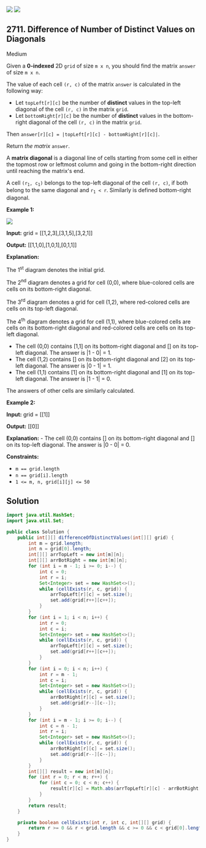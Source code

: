 [![](https://img.shields.io/github/stars/javadev/LeetCode-in-Java?label=Stars&style=flat-square)](https://github.com/javadev/LeetCode-in-Java)
[![](https://img.shields.io/github/forks/javadev/LeetCode-in-Java?label=Fork%20me%20on%20GitHub%20&style=flat-square)](https://github.com/javadev/LeetCode-in-Java/fork)

## 2711\. Difference of Number of Distinct Values on Diagonals

Medium

Given a **0-indexed** 2D `grid` of size `m x n`, you should find the matrix `answer` of size `m x n`.

The value of each cell `(r, c)` of the matrix `answer` is calculated in the following way:

*   Let `topLeft[r][c]` be the number of **distinct** values in the top-left diagonal of the cell `(r, c)` in the matrix `grid`.
*   Let `bottomRight[r][c]` be the number of **distinct** values in the bottom-right diagonal of the cell `(r, c)` in the matrix `grid`.

Then `answer[r][c] = |topLeft[r][c] - bottomRight[r][c]|`.

Return _the matrix_ `answer`.

A **matrix diagonal** is a diagonal line of cells starting from some cell in either the topmost row or leftmost column and going in the bottom-right direction until reaching the matrix's end.

A cell <code>(r<sub>1</sub>, c<sub>1</sub>)</code> belongs to the top-left diagonal of the cell `(r, c)`, if both belong to the same diagonal and <code>r<sub>1</sub> < r</code>. Similarly is defined bottom-right diagonal.

**Example 1:**

![](https://assets.leetcode.com/uploads/2023/04/19/ex2.png)

**Input:** grid = \[\[1,2,3],[3,1,5],[3,2,1]]

**Output:** [[1,1,0],[1,0,1],[0,1,1]]

**Explanation:** 

The 1<sup>st</sup> diagram denotes the initial grid. 

The 2<sup>nd</sup> diagram denotes a grid for cell (0,0), where blue-colored cells are cells on its bottom-right diagonal. 

The 3<sup>rd</sup> diagram denotes a grid for cell (1,2), where red-colored cells are cells on its top-left diagonal. 

The 4<sup>th</sup> diagram denotes a grid for cell (1,1), where blue-colored cells are cells on its bottom-right diagonal and red-colored cells are cells on its top-left diagonal. 
- The cell (0,0) contains [1,1] on its bottom-right diagonal and [] on its top-left diagonal. The answer is \|1 - 0\| = 1. 
- The cell (1,2) contains [] on its bottom-right diagonal and [2] on its top-left diagonal. The answer is \|0 - 1\| = 1. 
- The cell (1,1) contains [1] on its bottom-right diagonal and [1] on its top-left diagonal. The answer is \|1 - 1\| = 0. 

The answers of other cells are similarly calculated.

**Example 2:**

**Input:** grid = \[\[1]]

**Output:** [[0]]

**Explanation:** - The cell (0,0) contains [] on its bottom-right diagonal and [] on its top-left diagonal. The answer is \|0 - 0\| = 0.

**Constraints:**

*   `m == grid.length`
*   `n == grid[i].length`
*   `1 <= m, n, grid[i][j] <= 50`

## Solution

```java
import java.util.HashSet;
import java.util.Set;

public class Solution {
    public int[][] differenceOfDistinctValues(int[][] grid) {
        int m = grid.length;
        int n = grid[0].length;
        int[][] arrTopLeft = new int[m][n];
        int[][] arrBotRight = new int[m][n];
        for (int i = m - 1; i >= 0; i--) {
            int c = 0;
            int r = i;
            Set<Integer> set = new HashSet<>();
            while (cellExists(r, c, grid)) {
                arrTopLeft[r][c] = set.size();
                set.add(grid[r++][c++]);
            }
        }
        for (int i = 1; i < n; i++) {
            int r = 0;
            int c = i;
            Set<Integer> set = new HashSet<>();
            while (cellExists(r, c, grid)) {
                arrTopLeft[r][c] = set.size();
                set.add(grid[r++][c++]);
            }
        }
        for (int i = 0; i < n; i++) {
            int r = m - 1;
            int c = i;
            Set<Integer> set = new HashSet<>();
            while (cellExists(r, c, grid)) {
                arrBotRight[r][c] = set.size();
                set.add(grid[r--][c--]);
            }
        }
        for (int i = m - 1; i >= 0; i--) {
            int c = n - 1;
            int r = i;
            Set<Integer> set = new HashSet<>();
            while (cellExists(r, c, grid)) {
                arrBotRight[r][c] = set.size();
                set.add(grid[r--][c--]);
            }
        }
        int[][] result = new int[m][n];
        for (int r = 0; r < m; r++) {
            for (int c = 0; c < n; c++) {
                result[r][c] = Math.abs(arrTopLeft[r][c] - arrBotRight[r][c]);
            }
        }
        return result;
    }

    private boolean cellExists(int r, int c, int[][] grid) {
        return r >= 0 && r < grid.length && c >= 0 && c < grid[0].length;
    }
}
```